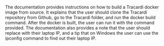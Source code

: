 The documentation provides instructions on how to build a Tracardi docker image from source. It explains that the user should clone the Tracardi repository from Github, go to the Tracardi folder, and run the docker build command. After the docker is built, the user can run it with the command provided. The documentation also provides a note that the user should replace <your-laptop-ip> with their laptop IP, and a tip that on Windows the user can use the ipconfig command to find out their laptop IP.